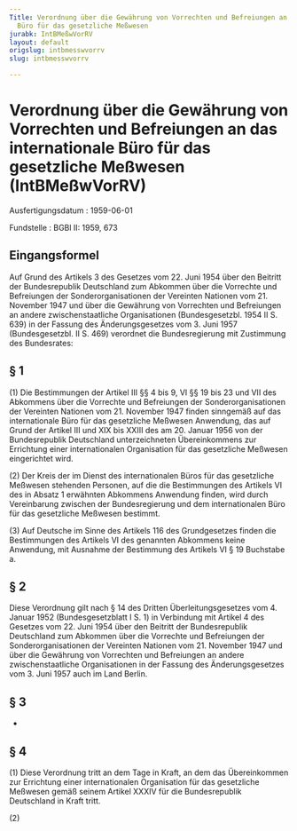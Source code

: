 ```yaml
---
Title: Verordnung über die Gewährung von Vorrechten und Befreiungen an das internationale
  Büro für das gesetzliche Meßwesen
jurabk: IntBMeßwVorRV
layout: default
origslug: intbmesswvorrv
slug: intbmesswvorrv

---
```


# Verordnung über die Gewährung von Vorrechten und Befreiungen an das internationale Büro für das gesetzliche Meßwesen (IntBMeßwVorRV)

Ausfertigungsdatum
:   1959-06-01

Fundstelle
:   BGBl II: 1959, 673



## Eingangsformel

Auf Grund des Artikels 3 des Gesetzes vom 22. Juni 1954 über den
Beitritt der Bundesrepublik Deutschland zum Abkommen über die
Vorrechte und Befreiungen der Sonderorganisationen der Vereinten
Nationen vom 21. November 1947 und über die Gewährung von Vorrechten
und Befreiungen an andere zwischenstaatliche Organisationen
(Bundesgesetzbl. 1954 II S. 639) in der Fassung des Änderungsgesetzes
vom 3. Juni 1957 (Bundesgesetzbl. II S. 469) verordnet die
Bundesregierung mit Zustimmung des Bundesrates:


## § 1

(1) Die Bestimmungen der Artikel III §§ 4 bis 9, VI §§ 19 bis 23 und
VII des Abkommens über die Vorrechte und Befreiungen der
Sonderorganisationen der Vereinten Nationen vom 21. November 1947
finden sinngemäß auf das internationale Büro für das gesetzliche
Meßwesen Anwendung, das auf Grund der Artikel III und XIX bis XXIII
des am 20. Januar 1956 von der Bundesrepublik Deutschland
unterzeichneten Übereinkommens zur Errichtung einer internationalen
Organisation für das gesetzliche Meßwesen eingerichtet wird.

(2) Der Kreis der im Dienst des internationalen Büros für das
gesetzliche Meßwesen stehenden Personen, auf die die Bestimmungen des
Artikels VI des in Absatz 1 erwähnten Abkommens Anwendung finden, wird
durch Vereinbarung zwischen der Bundesregierung und dem
internationalen Büro für das gesetzliche Meßwesen bestimmt.

(3) Auf Deutsche im Sinne des Artikels 116 des Grundgesetzes finden
die Bestimmungen des Artikels VI des genannten Abkommens keine
Anwendung, mit Ausnahme der Bestimmung des Artikels VI § 19 Buchstabe
a.


## § 2

Diese Verordnung gilt nach § 14 des Dritten Überleitungsgesetzes vom
4\. Januar 1952 (Bundesgesetzblatt I S. 1) in Verbindung mit Artikel 4
des Gesetzes vom 22. Juni 1954 über den Beitritt der Bundesrepublik
Deutschland zum Abkommen über die Vorrechte und Befreiungen der
Sonderorganisationen der Vereinten Nationen vom 21. November 1947 und
über die Gewährung von Vorrechten und Befreiungen an andere
zwischenstaatliche Organisationen in der Fassung des Änderungsgesetzes
vom 3. Juni 1957 auch im Land Berlin.


## § 3

-


## § 4

(1) Diese Verordnung tritt an dem Tage in Kraft, an dem das
Übereinkommen zur Errichtung einer internationalen Organisation für
das gesetzliche Meßwesen gemäß seinem Artikel XXXIV für die
Bundesrepublik Deutschland in Kraft tritt.

(2)

